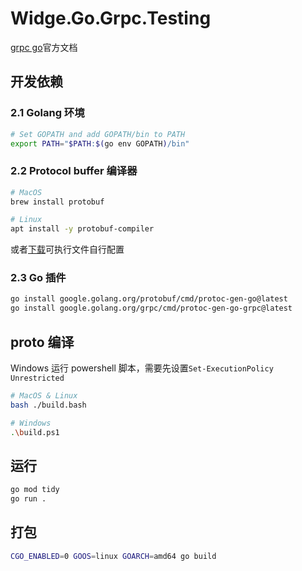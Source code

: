 # Widge.Go.Grpc.Testing

[grpc go](https://grpc.io/docs/languages/go/)官方文档

## 开发依赖

### 2.1 Golang 环境

```bash
# Set GOPATH and add GOPATH/bin to PATH
export PATH="$PATH:$(go env GOPATH)/bin"
```

### 2.2 Protocol buffer 编译器

```bash
# MacOS
brew install protobuf

# Linux
apt install -y protobuf-compiler
```

或者[下载](https://github.com/protocolbuffers/protobuf/releases)可执行文件自行配置

### 2.3 Go 插件

```bash
go install google.golang.org/protobuf/cmd/protoc-gen-go@latest
go install google.golang.org/grpc/cmd/protoc-gen-go-grpc@latest
```

## proto 编译

Windows 运行 powershell 脚本，需要先设置`Set-ExecutionPolicy Unrestricted`

```bash
# MacOS & Linux
bash ./build.bash

# Windows
.\build.ps1
```

## 运行

```bash
go mod tidy
go run .
```

## 打包

```bash
CGO_ENABLED=0 GOOS=linux GOARCH=amd64 go build
```
